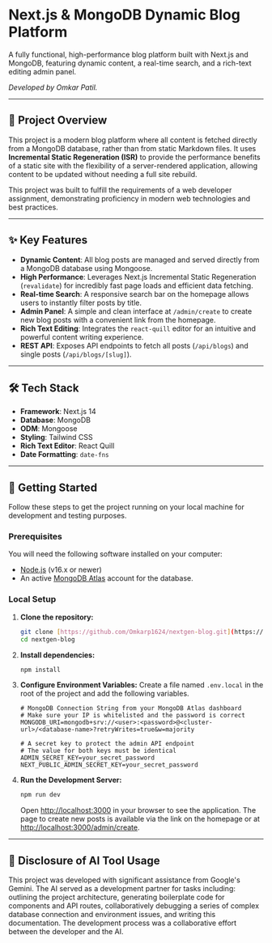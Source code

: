 # Next.js & MongoDB Dynamic Blog Platform

A fully functional, high-performance blog platform built with Next.js and MongoDB, featuring dynamic content, a real-time search, and a rich-text editing admin panel.

*Developed by Omkar Patil.*

---

## 📝 Project Overview

This project is a modern blog platform where all content is fetched directly from a MongoDB database, rather than from static Markdown files. It uses **Incremental Static Regeneration (ISR)** to provide the performance benefits of a static site with the flexibility of a server-rendered application, allowing content to be updated without needing a full site rebuild.

This project was built to fulfill the requirements of a web developer assignment, demonstrating proficiency in modern web technologies and best practices.

---

## ✨ Key Features

* **Dynamic Content**: All blog posts are managed and served directly from a MongoDB database using Mongoose.
* **High Performance**: Leverages Next.js Incremental Static Regeneration (`revalidate`) for incredibly fast page loads and efficient data fetching.
* **Real-time Search**: A responsive search bar on the homepage allows users to instantly filter posts by title.
* **Admin Panel**: A simple and clean interface at `/admin/create` to create new blog posts with a convenient link from the homepage.
* **Rich Text Editing**: Integrates the `react-quill` editor for an intuitive and powerful content writing experience.
* **REST API**: Exposes API endpoints to fetch all posts (`/api/blogs`) and single posts (`/api/blogs/[slug]`).

---

## 🛠️ Tech Stack

* **Framework**: Next.js 14
* **Database**: MongoDB
* **ODM**: Mongoose
* **Styling**: Tailwind CSS
* **Rich Text Editor**: React Quill
* **Date Formatting**: `date-fns`

---

## 🚀 Getting Started

Follow these steps to get the project running on your local machine for development and testing purposes.

### Prerequisites

You will need the following software installed on your computer:
* [Node.js](https://nodejs.org/en/) (v16.x or newer)
* An active [MongoDB Atlas](https://www.mongodb.com/cloud/atlas) account for the database.

### Local Setup

1.  **Clone the repository:**
    ```bash
    git clone [https://github.com/Omkarp1624/nextgen-blog.git](https://github.com/Omkarp1624/nextgen-blog.git)
    cd nextgen-blog
    ```

2.  **Install dependencies:**
    ```bash
    npm install
    ```

3.  **Configure Environment Variables:**
    Create a file named `.env.local` in the root of the project and add the following variables.

    ```env
    # MongoDB Connection String from your MongoDB Atlas dashboard
    # Make sure your IP is whitelisted and the password is correct
    MONGODB_URI=mongodb+srv://<user>:<password>@<cluster-url>/<database-name>?retryWrites=true&w=majority

    # A secret key to protect the admin API endpoint
    # The value for both keys must be identical
    ADMIN_SECRET_KEY=your_secret_password
    NEXT_PUBLIC_ADMIN_SECRET_KEY=your_secret_password
    ```

4.  **Run the Development Server:**
    ```bash
    npm run dev
    ```
    Open [http://localhost:3000](http://localhost:3000) in your browser to see the application.
    The page to create new posts is available via the link on the homepage or at [http://localhost:3000/admin/create](http://localhost:3000/admin/create).

---

## 🤖 Disclosure of AI Tool Usage

This project was developed with significant assistance from Google's Gemini. The AI served as a development partner for tasks including: outlining the project architecture, generating boilerplate code for components and API routes, collaboratively debugging a series of complex database connection and environment issues, and writing this documentation. The development process was a collaborative effort between the developer and the AI.
